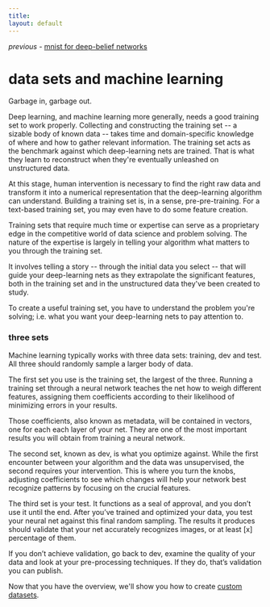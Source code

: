 ```yaml
---
title: 
layout: default
---
```


*previous* - [mnist for deep-belief networks](../mnist-tutorial.html)
# data sets and machine learning

Garbage in, garbage out. 

Deep learning, and machine learning more generally, needs a good training set to work properly. Collecting and constructing the training set -- a sizable body of known data -- takes time and domain-specific knowledge of where and how to gather relevant information. The training set acts as the benchmark against which deep-learning nets are trained. That is what they learn to reconstruct when they're eventually unleashed on unstructured data. 

At this stage, human intervention is necessary to find the right raw data and transform it into a numerical representation that the deep-learning algorithm can understand. Building a training set is, in a sense, pre-pre-training. For a text-based training set, you may even have to do some feature creation. 

Training sets that require much time or expertise can serve as a proprietary edge in the competitive world of data science and problem solving. The nature of the expertise is largely in telling your algorithm what matters to you through the training set. 

It involves telling a story -- through the initial data you select -- that will guide your deep-learning nets as they extrapolate the significant features, both in the training set and in the unstructured data they've been created to study.

To create a useful training set, you have to understand the problem you're solving; i.e. what you want your deep-learning nets to pay attention to. 

### three sets

Machine learning typically works with three data sets: training, dev and test. All three should randomly sample a larger body of data.

The first set you use is the training set, the largest of the three. Running a training set through a neural network teaches the net how to weigh different features, assigning them coefficients according to their likelihood of minimizing errors in your results.

Those coefficients, also known as metadata, will be contained in vectors, one for each each layer of your net. They are one of the most important results you will obtain from training a neural network.

The second set, known as dev, is what you optimize against. While the first encounter between your algorithm and the data was unsupervised, the second requires your intervention. This is where you turn the knobs, adjusting coefficients to see which changes will help your network best recognize patterns by focusing on the crucial features.

The third set is your test. It functions as a seal of approval, and you don’t use it until the end. After you’ve trained and optimized your data, you test your neural net against this final random sampling. The results it produces should validate that your net accurately recognizes images, or at least [x] percentage of them.

If you don’t achieve validation, go back to dev, examine the quality of your data and look at your pre-processing techniques. If they do, that’s validation you can publish.

Now that you have the overview, we'll show you how to create [custom datasets](../customdatasets.html).